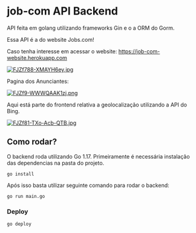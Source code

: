 # job-com API Backend
API feita em golang utilizando frameworks Gin e o a ORM do Gorm.

Essa API é a do website Jobs.com! 

Caso tenha interesse em acessar o website: https://job-com-website.herokuapp.com

[![FJZf788-XMAYH6ey.jpg](https://i.postimg.cc/mrwTZGTm/FJZf788-XMAYH6ey.jpg)](https://postimg.cc/B8XrNkLF)

Pagina dos Anunciantes:

[![FJZf9-WWWQAAK1zj.png](https://i.postimg.cc/cJsNb5fw/FJZf9-WWWQAAK1zj.png)](https://postimg.cc/FYnqfpWH)

Aqui está parte do frontend relativa a geolocalização utilizando a API do Bing.

[![FJZf81-TXo-Acb-QTB.jpg](https://i.postimg.cc/RFhxM6s0/FJZf81-TXo-Acb-QTB.jpg)](https://postimg.cc/wtCG2vdK)

## Como rodar?
O backend roda utilizando Go 1.17.
Primeiramente é necessária instalação das dependencias na pasta do projeto.
```
go install
```
Após isso basta utilizar seguinte comando para rodar o backend:
```
go run main.go
```

### Deploy 
```
go deploy
```
 

